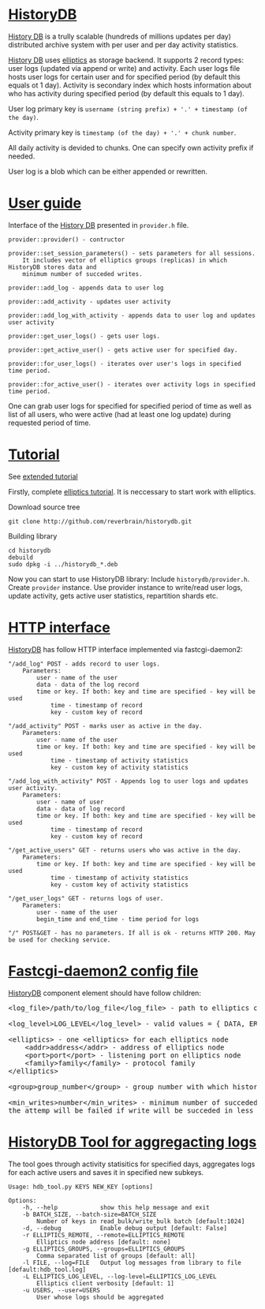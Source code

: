 [HistoryDB](http://doc.reverbrain.com/historydb:historydb)
=========

[History DB](http://doc.reverbrain.com/historydb:historydb) is a trully scalable (hundreds of millions updates per day) distributed archive system
with per user and per day activity statistics.

[History DB](http://doc.reverbrain.com/historydb:historydb) uses [elliptics](http://reverbrain.com/elliptics) as storage backend.
It supports 2 record types: user logs (updated via append or write) and activity.
Each user logs file hosts user logs for certain user and for specified period (by default this equals ot 1 day).
Activity is secondary index which hosts information about
who has activity during specified period (by default this equals to 1 day).

User log primary key is `username (string prefix) + '.' + timestamp (of the day)`.

Activity primary key is `timestamp (of the day) + '.' + chunk number`.

All daily activity is devided to chunks.
One can specify own activity prefix if needed.

User log is a blob which can be either appended or rewritten.


[User guide](http://doc.reverbrain.com/historydb:cplusplus_api)
===========

Interface of the [History DB](http://doc.reverbrain.com/historydb:historydb) presented in `provider.h` file.

	provider::provider() - contructor
	
	provider::set_session_parameters() - sets parameters for all sessions.
		It includes vector of elliptics groups (replicas) in which HistoryDB stores data and
		minimum number of succeded writes.

	provider::add_log - appends data to user log

	provider::add_activity - updates user activity
	
	provider::add_log_with_activity - appends data to user log and updates user activity

	provider::get_user_logs() - gets user logs.

	provider::get_active_user() - gets active user for specified day.

	provider::for_user_logs() - iterates over user's logs in specified time period.
	
	provider::for_active_user() - iterates over activity logs in specified time period.

One can grab user logs for specified for specified period of time as well as list of all users,
who were active (had at least one log update) during requested period of time.

[Tutorial](http://doc.reverbrain.com/historydb:tutorial)
=========
See [extended tutorial](http://doc.reverbrain.com/historydb:tutorial)

Firstly, complete [elliptics tutorial](http://doc.reverbrain.com/elliptics:server-tutorial).
It is neccessary to start work with elliptics.

Download source tree

	git clone http://github.com/reverbrain/historydb.git

Building library

	cd historydb
	debuild
	sudo dpkg -i ../historydb_*.deb

Now you can start to use HistoryDB library:
Include `historydb/provider.h`.
Create `provider` instance.
Use provider instance to write/read user logs, update activity, gets active user statistics, repartition shards etc.

[HTTP interface](http://doc.reverbrain.com/historydb:http_api)
=========
[HistoryDB](http://doc.reverbrain.com/historydb:historydb) has follow HTTP interface implemented via fastcgi-daemon2:

	"/add_log" POST - adds record to user logs.
		Parameters:
			user - name of the user
			data - data of the log record
			time or key. If both: key and time are specified - key will be used
				time - timestamp of record
				key - custom key of record

	"/add_activity" POST - marks user as active in the day.
		Parameters:
			user - name of the user
			time or key. If both: key and time are specified - key will be used
				time - timestamp of activity statistics
				key - custom key of activity statistics
				
	"/add_log_with_activity" POST - Appends log to user logs and updates user activity.
		Parameters:
			user - name of user
			data - data of log record
			time or key. If both: key and time are specified - key will be used
				time - timestamp of record
				key - custom key of record
	
	"/get_active_users" GET - returns users who was active in the day.
		Parameters:
			time or key. If both: key and time are specified - key will be used
				time - timestamp of activity statistics
				key - custom key of activity statistics
	
	"/get_user_logs" GET - returns logs of user.
		Parameters:
			user - name of the user
			begin_time and end_time - time period for logs
			
	"/" POST&GET - has no parameters. If all is ok - returns HTTP 200. May be used for checking service.

[Fastcgi-daemon2 config file](http://doc.reverbrain.com/historydb:http_configure)
=========

[HistoryDB](http://doc.reverbrain.com/historydb:historydb) component element should have follow children:

<pre>&lt;log_file&gt;/path/to/log_file&lt;/log_file&gt; - path to elliptics client logs

&lt;log_level&gt;LOG_LEVEL&lt;/log_level&gt; - valid values = { DATA, ERROR, INFO, NOTICE, DEBUG }

&lt;elliptics&gt; - one &lt;elliptics&gt; for each elliptics node
	&lt;addr&gt;address&lt;/addr&gt; - address of elliptics node
	&lt;port&gt;port&lt;/port&gt; - listening port on elliptics node
	&lt;family&gt;family&lt;/family&gt; - protocol family
&lt;/elliptics&gt;

&lt;group&gt;group_number&lt;/group&gt; - group number with which historydb will works. One <group> for each elliptics group.

&lt;min_writes&gt;number&lt;/min_writes&gt; - minimum number of succeded writes in groups. For example, if historydb tries to write in 5 groups and min_writes is 3
the attemp will be failed if write will be succeded in less then 3 groups.
</pre>

[HistoryDB Tool for aggregacting logs](http://doc.reverbrain.com/historydb:tools)
=========
The tool goes through activity statisitics for specified days, aggregates logs for each active users and saves it in specified new subkeys.

	Usage: hdb_tool.py KEYS NEW_KEY [options]

	Options:
		-h, --help            show this help message and exit
		-b BATCH_SIZE, --batch-size=BATCH_SIZE
			Number of keys in read_bulk/write_bulk batch [default:1024]
		-d, --debug           Enable debug output [default: False]
		-r ELLIPTICS_REMOTE, --remote=ELLIPTICS_REMOTE
			Elliptics node address [default: none]
		-g ELLIPTICS_GROUPS, --groups=ELLIPTICS_GROUPS
			Comma separated list of groups [default: all]
		-l FILE, --log=FILE   Output log messages from library to file [default:hdb_tool.log]
		-L ELLIPTICS_LOG_LEVEL, --log-level=ELLIPTICS_LOG_LEVEL
			Elliptics client verbosity [default: 1]
		-u USERS, --user=USERS
			User whose logs should be aggregated
